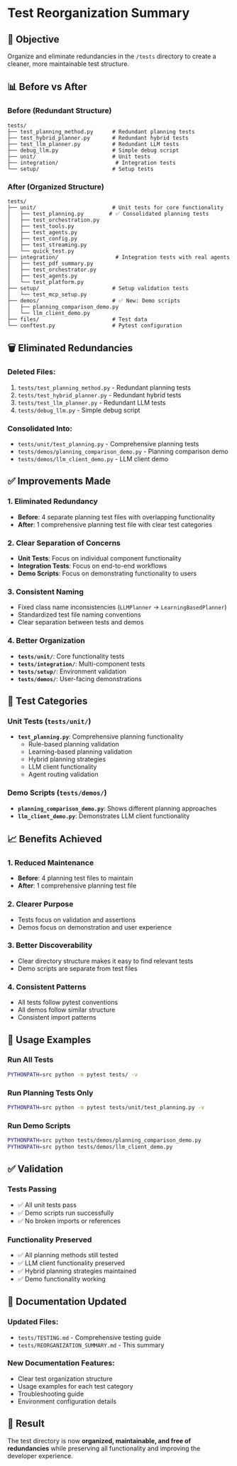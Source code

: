 # Test Reorganization Summary

## 🎯 **Objective**
Organize and eliminate redundancies in the `/tests` directory to create a cleaner, more maintainable test structure.

## 📊 **Before vs After**

### **Before (Redundant Structure)**
```
tests/
├── test_planning_method.py      # Redundant planning tests
├── test_hybrid_planner.py       # Redundant hybrid tests  
├── test_llm_planner.py          # Redundant LLM tests
├── debug_llm.py                 # Simple debug script
├── unit/                        # Unit tests
├── integration/                  # Integration tests
└── setup/                       # Setup tests
```

### **After (Organized Structure)**
```
tests/
├── unit/                        # Unit tests for core functionality
│   ├── test_planning.py        # ✅ Consolidated planning tests
│   ├── test_orchestration.py
│   ├── test_tools.py
│   ├── test_agents.py
│   ├── test_config.py
│   ├── test_streaming.py
│   └── quick_test.py
├── integration/                  # Integration tests with real agents
│   ├── test_pdf_summary.py
│   ├── test_orchestrator.py
│   ├── test_agents.py
│   └── test_platform.py
├── setup/                       # Setup validation tests
│   └── test_mcp_setup.py
├── demos/                       # ✅ New: Demo scripts
│   ├── planning_comparison_demo.py
│   └── llm_client_demo.py
├── files/                       # Test data
└── conftest.py                  # Pytest configuration
```

## 🗑️ **Eliminated Redundancies**

### **Deleted Files:**
1. `tests/test_planning_method.py` - Redundant planning tests
2. `tests/test_hybrid_planner.py` - Redundant hybrid tests
3. `tests/test_llm_planner.py` - Redundant LLM tests  
4. `tests/debug_llm.py` - Simple debug script

### **Consolidated Into:**
- `tests/unit/test_planning.py` - Comprehensive planning tests
- `tests/demos/planning_comparison_demo.py` - Planning comparison demo
- `tests/demos/llm_client_demo.py` - LLM client demo

## ✅ **Improvements Made**

### **1. Eliminated Redundancy**
- **Before**: 4 separate planning test files with overlapping functionality
- **After**: 1 comprehensive planning test file with clear test categories

### **2. Clear Separation of Concerns**
- **Unit Tests**: Focus on individual component functionality
- **Integration Tests**: Focus on end-to-end workflows
- **Demo Scripts**: Focus on demonstrating functionality to users

### **3. Consistent Naming**
- Fixed class name inconsistencies (`LLMPlanner` → `LearningBasedPlanner`)
- Standardized test file naming conventions
- Clear separation between tests and demos

### **4. Better Organization**
- **`tests/unit/`**: Core functionality tests
- **`tests/integration/`**: Multi-component tests
- **`tests/setup/`**: Environment validation
- **`tests/demos/`**: User-facing demonstrations

## 🧪 **Test Categories**

### **Unit Tests (`tests/unit/`)**
- **`test_planning.py`**: Comprehensive planning functionality
  - Rule-based planning validation
  - Learning-based planning validation
  - Hybrid planning strategies
  - LLM client functionality
  - Agent routing validation

### **Demo Scripts (`tests/demos/`)**
- **`planning_comparison_demo.py`**: Shows different planning approaches
- **`llm_client_demo.py`**: Demonstrates LLM client functionality

## 📈 **Benefits Achieved**

### **1. Reduced Maintenance**
- **Before**: 4 planning test files to maintain
- **After**: 1 comprehensive planning test file

### **2. Clearer Purpose**
- Tests focus on validation and assertions
- Demos focus on demonstration and user experience

### **3. Better Discoverability**
- Clear directory structure makes it easy to find relevant tests
- Demo scripts are separate from test files

### **4. Consistent Patterns**
- All tests follow pytest conventions
- All demos follow similar structure
- Consistent import patterns

## 🚀 **Usage Examples**

### **Run All Tests**
```bash
PYTHONPATH=src python -m pytest tests/ -v
```

### **Run Planning Tests Only**
```bash
PYTHONPATH=src python -m pytest tests/unit/test_planning.py -v
```

### **Run Demo Scripts**
```bash
PYTHONPATH=src python tests/demos/planning_comparison_demo.py
PYTHONPATH=src python tests/demos/llm_client_demo.py
```

## ✅ **Validation**

### **Tests Passing**
- ✅ All unit tests pass
- ✅ Demo scripts run successfully
- ✅ No broken imports or references

### **Functionality Preserved**
- ✅ All planning methods still tested
- ✅ LLM client functionality preserved
- ✅ Hybrid planning strategies maintained
- ✅ Demo functionality working

## 📝 **Documentation Updated**

### **Updated Files:**
- `tests/TESTING.md` - Comprehensive testing guide
- `tests/REORGANIZATION_SUMMARY.md` - This summary

### **New Documentation Features:**
- Clear test organization structure
- Usage examples for each test category
- Troubleshooting guide
- Environment configuration details

## 🎯 **Result**

The test directory is now **organized, maintainable, and free of redundancies** while preserving all functionality and improving the developer experience. 